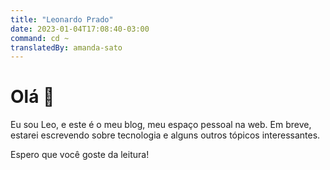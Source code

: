 ```yaml
---
title: "Leonardo Prado"
date: 2023-01-04T17:08:40-03:00
command: cd ~
translatedBy: amanda-sato
---
```


# Olá 👋

Eu sou Leo, e este é o meu blog, meu espaço pessoal na web. Em breve, estarei escrevendo sobre tecnologia e alguns outros tópicos interessantes.

Espero que você goste da leitura!

